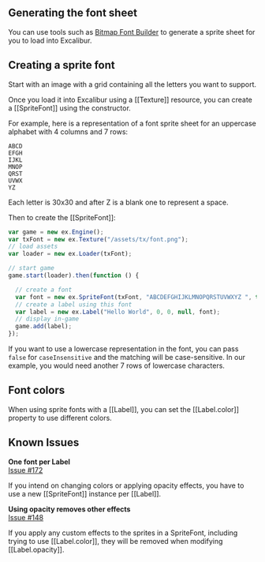 ## Generating the font sheet

You can use tools such as [Bitmap Font Builder](http://www.lmnopc.com/bitmapfontbuilder/) to
generate a sprite sheet for you to load into Excalibur.

## Creating a sprite font

Start with an image with a grid containing all the letters you want to support.

Once you load it into Excalibur using a [[Texture]] resource, you can create
a [[SpriteFont]] using the constructor.

For example, here is a representation of a font sprite sheet for an uppercase alphabet
with 4 columns and 7 rows:

```
ABCD
EFGH
IJKL
MNOP
QRST
UVWX
YZ
```

Each letter is 30x30 and after Z is a blank one to represent a space.

Then to create the [[SpriteFont]]:

```js
var game = new ex.Engine();
var txFont = new ex.Texture("/assets/tx/font.png");
// load assets
var loader = new ex.Loader(txFont);

// start game
game.start(loader).then(function () {

  // create a font
  var font = new ex.SpriteFont(txFont, "ABCDEFGHIJKLMNOPQRSTUVWXYZ ", true, 4, 7, 30, 30);
  // create a label using this font
  var label = new ex.Label("Hello World", 0, 0, null, font);
  // display in-game
  game.add(label);
});
```

If you want to use a lowercase representation in the font, you can pass `false` for `caseInsensitive`
and the matching will be case-sensitive. In our example, you would need another 7 rows of 
lowercase characters.

## Font colors
   
When using sprite fonts with a [[Label]], you can set the [[Label.color]] property
to use different colors.

## Known Issues

**One font per Label**  
[Issue #172](https://github.com/excaliburjs/Excalibur/issues/172)

If you intend on changing colors or applying opacity effects, you have to use
a new [[SpriteFont]] instance per [[Label]].

**Using opacity removes other effects**  
[Issue #148](https://github.com/excaliburjs/Excalibur/issues/148)

If you apply any custom effects to the sprites in a SpriteFont, including trying to
use [[Label.color]], they will be removed when modifying [[Label.opacity]].